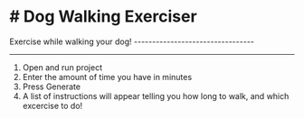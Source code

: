 <h1> # Dog Walking Exerciser</h1>
Exercise while walking your dog! 
---------------------------------

---------------------------------
1) Open and run project
2) Enter the amount of time you have in minutes
3) Press Generate
4) A list of instructions will appear telling you how long to walk, and which excercise to do!

